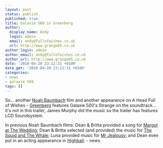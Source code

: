 ```yaml
---
layout: post
status: publish
published: true
title: Galaxie 500 in Greenberg
author:
  display_name: Andy
  login: admin
  email: andy@fullofwishes.co.uk
  url: http://www.grange85.co.uk
author_login: admin
author_email: andy@fullofwishes.co.uk
author_url: http://www.grange85.co.uk
date: '2010-04-20 23:12:31 +0100'
date_gmt: '2010-04-20 23:12:31 +0100'
categories:
- news
- galaxie 500
tags: []
---
```

<div>So... another <a href="http://en.wikipedia.org/wiki/Noah_Baumbach">Noah Baumbach</a> film and another appearance on A Head Full of Wishes - <a href="http://en.wikipedia.org/wiki/Greenberg_%28film%29">Greenberg</a> features Galaxie 500&#39;s Strange on the soundtrack... it&#39;s not in this trailer, James Murphy did the music so the trailer has features LCD Soundsystem.
<p /> <figure class="caption "><figcaption class="caption-text"></figcaption></figure>
<p />In previous Noah Baumbach films: Dean &amp; Britta provided a song for <a href="http://en.wikipedia.org/wiki/Margot_at_the_Wedding">Margot at The Wedding</a>; Dean &amp; Britta selected (and provided) the music for <a href="http://en.wikipedia.org/wiki/The_Squid_and_the_Whale">The Squid and The Whale</a>; Luna provided music for <a href="http://en.wikipedia.org/wiki/Mr._Jealousy">Mr Jealousy</a>; and Dean even put in an acting appearance in <a href="http://en.wikipedia.org/wiki/Highball_%28film%29">Highball</a>.
- news
</p></div>
